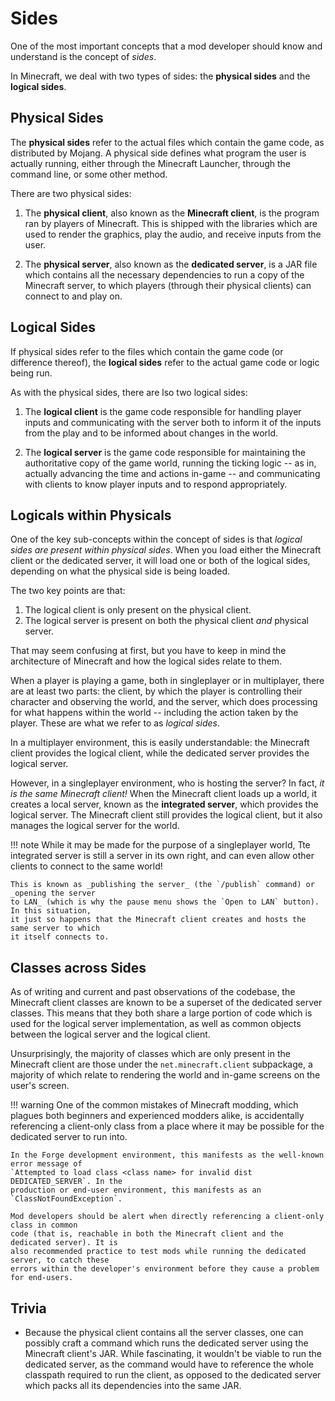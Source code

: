 # Sides

One of the most important concepts that a mod developer should know and understand is
the concept of _sides_.

In Minecraft, we deal with two types of sides: the **physical sides** and the **logical
sides**.

## Physical Sides

The **physical sides** refer to the actual files which contain the game code, as 
distributed by Mojang. A physical side defines what program the user is actually running,
either through the Minecraft Launcher, through the command line, or some other method.

There are two physical sides:

1. The **physical client**, also known as the **Minecraft client**, is the program ran
by players of Minecraft. This is shipped with the libraries which are used to render the
graphics, play the audio, and receive inputs from the user.

1. The **physical server**, also known as the **dedicated server**, is a JAR file which
contains all the necessary dependencies to run a copy of the Minecraft server, to which
players (through their physical clients) can connect to and play on.

## Logical Sides

If physical sides refer to the files which contain the game code (or difference thereof),
the **logical sides** refer to the actual game code or logic being run.

As with the physical sides, there are lso two logical sides:

1. The **logical client** is the game code responsible for handling player inputs and
communicating with the server both to inform it of the inputs from the play and to be
informed about changes in the world.

1. The **logical server** is the game code responsible for maintaining the authoritative 
copy of the game world, running the ticking logic -- as in, actually advancing the time
and actions in-game -- and communicating with clients to know player inputs and to respond
appropriately.

## Logicals within Physicals

One of the key sub-concepts within the concept of sides is that _logical sides are present
within physical sides_. When you load either the Minecraft client or the dedicated server,
it will load one or both of the logical sides, depending on what the physical side is being
loaded.

The two key points are that:

1. The logical client is only present on the physical client.
2. The logical server is present on both the physical client _and_ physical server.

That may seem confusing at first, but you have to keep in mind the architecture of Minecraft
and how the logical sides relate to them.

When a player is playing a game, both in singleplayer or in multiplayer, there are at least
two parts: the client, by which the player is controlling their character and observing the
world, and the server, which does processing for what happens within the world -- including
the action taken by the player. These are what we refer to as _logical sides_.

In a multiplayer environment, this is easily understandable: the Minecraft client provides
the logical client, while the dedicated server provides the logical server.

However, in a singleplayer environment, who is hosting the server? In fact, _it is the same
Minecraft client!_ When the Minecraft client loads up a world, it creates a local server,
known as the **integrated server**, which provides the logical server. The Minecraft client
still provides the logical client, but it also manages the logical server for the world.

!!! note
    While it may be made for the purpose of a singleplayer world, Tte integrated server is 
    still a server in its own right, and can even allow other clients to connect to the 
    same world! 
    
    This is known as _publishing the server_ (the `/publish` command) or _opening the server
    to LAN_ (which is why the pause menu shows the `Open to LAN` button). In this situation,
    it just so happens that the Minecraft client creates and hosts the same server to which 
    it itself connects to.

## Classes across Sides

As of writing and current and past observations of the codebase, the Minecraft client classes
are known to be a superset of the dedicated server classes. This means that they both share a
large portion of code which is used for the logical server implementation, as well as common
objects between the logical server and the logical client.

Unsurprisingly, the majority of classes which are only present in the Minecraft client are
those under the `net.minecraft.client` subpackage, a majority of which relate to rendering
the world and in-game screens on the user's screen.

!!! warning
    One of the common mistakes of Minecraft modding, which plagues both beginners and 
    experienced modders alike, is accidentally referencing a client-only class from a place
    where it may be possible for the dedicated server to run into.

    In the Forge development environment, this manifests as the well-known error message of
    `Attempted to load class <class name> for invalid dist DEDICATED_SERVER`. In the 
    production or end-user environment, this manifests as an `ClassNotFoundException`.

    Mod developers should be alert when directly referencing a client-only class in common
    code (that is, reachable in both the Minecraft client and the dedicated server). It is
    also recommended practice to test mods while running the dedicated server, to catch these
    errors within the developer's environment before they cause a problem for end-users.

## Trivia

- Because the physical client contains all the server classes, one can possibly craft a
  command which runs the dedicated server using the Minecraft client's JAR. While 
  fascinating, it wouldn't be viable to run the dedicated server, as the command would
  have to reference the whole classpath required to run the client, as opposed to the 
  dedicated server which packs all its dependencies into the same JAR.
